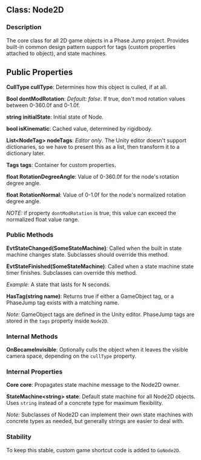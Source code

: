 ## Class: Node2D

### Description

The core class for all 2D game objects in a Phase Jump project. Provides built-in common design pattern support for tags (custom properties attached to object), and state machines.

## Public Properties

**CullType cullType**: Determines how this object is culled, if at all.

**Bool dontModRotation**: _Default: false_. If true, don't mod rotation values between 0-360.0f and 0-1.0f.

**string initialState**: Initial state of Node.

**bool isKinematic**: Cached value, determined by rigidbody.

**List\<NodeTag> nodeTags**: _Editor only_. The Unity editor doesn't support dictionaries, so we have to present this as a list, then transform it to a dictionary later.
  
**Tags tags**: Container for custom properties.

**float RotationDegreeAngle**: Value of 0-360.0f for the node's rotation degree angle.

**float RotationNormal**: Value of 0-1.0f for the node's normalized rotation degree angle.

_NOTE:_ if property `dontModRotation` is true, this value can exceed the normalized float value range.

### Public Methods

**EvtStateChanged(SomeStateMachine)**: Called when the built in state machine changes state. Subclasses should override this method.

**EvtStateFinished(SomeStateMachine)**: Called when a state machine state timer finishes. Subclasses can override this method.

_Example:_ A state that lasts for N seconds.

**HasTag(string name)**: Returns true if either a GameObject tag, or a PhaseJump tag exists with a matching name.

_Note:_ GameObject tags are defined in the Unity editor. PhaseJump tags are stored in the `tags` property inside `Node2D`.


### Internal Methods

**OnBecameInvisible**: Optionally culls the object when it leaves the visible camera space, depending on the `cullType` property.

### Internal Properties

**Core core**: Propagates state machine message to the Node2D owner.

**StateMachine\<string> state**: Default state machine for all Node2D objects. Uses `string` instead of a concrete type for maximum flexibility.

_Note:_ Subclasses of Node2D can implement their own state machines with concrete types as needed, but generally strings are easier to deal with.

### Stability

To keep this stable, custom game shortcut code is added to `GoNode2D`.
